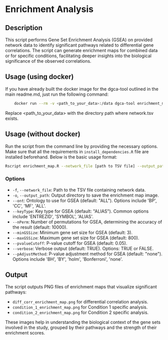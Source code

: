 # Enrichment Analysis 

## Description
This script performs Gene Set Enrichment Analysis (GSEA) on provided network data to identify significant pathways related to differential gene correlations. The script can generate enrichment maps for combined data or for specific conditions, facilitating deeper insights into the biological significance of the observed correlations.


## Usage (using docker)
If you have already built the docker image for the dgca-tool outlined in the main readme.md, just run the following command:
```bash
    docker run --rm -v <path_to_your_data>:/data dgca-tool enrichment_map.R --network_file /data/network.tsv --output_path /data
```
Replace <path_to_your_data> with the directory path where network.tsv exists.

## Usage (without docker)
Run the script from the command line by providing the necessary options. Make sure that all the requirements in `install_dependencies.R` file are installed beforehand.
 Below is the basic usage format:
```bash
Rscript enrichment_map.R --network_file [path to TSV file] --output_path [path to save output]
```

### Options
- `-f`, `--network_file`: Path to the TSV file containing network data.
- `-o`, `--output_path`: Output directory to save the enrichment map image.
- `--ont`: Ontology to use for GSEA (default: "ALL"). Options include 'BP', 'CC', 'MF', 'ALL'.
- `--keyType`: Key type for GSEA (default: "ALIAS"). Common options include 'ENTREZID', 'SYMBOL', 'ALIAS'.
- `--nPerm`: Number of permutations for GSEA, determining the accuracy of the result (default: 10000).
- `--minGSSize`: Minimum gene set size for GSEA (default: 3).
- `--maxGSSize`: Maximum gene set size for GSEA (default: 800).
- `--pvalueCutoff`: P-value cutoff for GSEA (default: 0.05).
- `--verbose`: Verbose output (default: TRUE). Options: TRUE or FALSE.
- `--pAdjustMethod`: P-value adjustment method for GSEA (default: "none"). Options include 'BH', 'BY', 'holm', 'Bonferroni', 'none'.

## Output
The script outputs PNG files of enrichment maps that visualize significant pathways:
- `diff_corr_enrichment_map.png` for differential correlation analysis.
- `condition_1_enrichment_map.png` for Condition 1 specific analysis.
- `condition_2_enrichment_map.png` for Condition 2 specific analysis.

These images help in understanding the biological context of the gene sets involved in the study, grouped by their pathways and the strength of their enrichment scores.